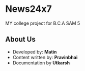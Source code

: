 # News24x7
MY college project for B.C.A  SAM 5

## About Us 
- Developed by: **Matin**
- Content written by: **Pravinbhai**
- Documentation by **Utkarsh**

 
